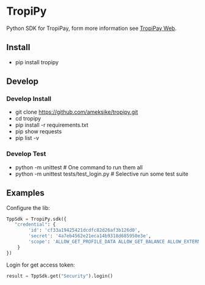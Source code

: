 # TropiPy
Python SDK for TropiPay, form more information see [TropiPay Web](http://www.tropipay.com/).

## Install
- pip install tropipy


## Develop

### Develop Install
- git clone https://github.com/ameksike/tropipy.git
- cd tropipy
- pip install -r requirements.txt
- pip show requests
- pip list -v

### Develop Test
- python -m unittest                        # One command to run them all
- python -m unittest tests/test_login.py    # Selective run some test suite


## Examples

Configure the lib: 
```python
TppSdk = TropiPy.sdk({
   "credential": {
		'id': 'cf33a19425421dcdfc82d26af3b126d0',
		'secret': '4a7eb4562e21eca14b9318d685950e3e',
		'scope': 'ALLOW_GET_PROFILE_DATA ALLOW_GET_BALANCE ALLOW_EXTERNAL_CHARGE'
	}
})
```

Login for get access token:
```python
result = TppSdk.get("Security").login()
```